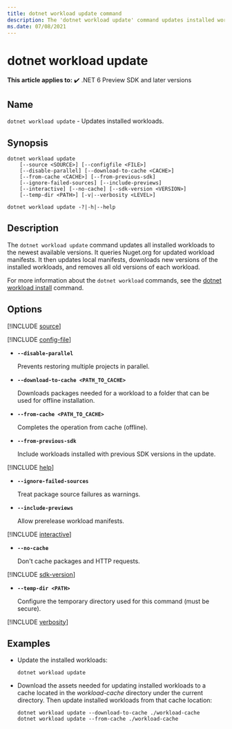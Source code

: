 ```yaml
---
title: dotnet workload update command
description: The 'dotnet workload update' command updates installed workloads.
ms.date: 07/08/2021
---
```

# dotnet workload update

**This article applies to:** ✔️ .NET 6 Preview SDK and later versions

## Name

`dotnet workload update` - Updates installed workloads.

## Synopsis

```dotnetcli
dotnet workload update
    [--source <SOURCE>] [--configfile <FILE>]
    [--disable-parallel] [--download-to-cache <CACHE>]
    [--from-cache <CACHE>] [--from-previous-sdk]
    [--ignore-failed-sources] [--include-previews]
    [--interactive] [--no-cache] [--sdk-version <VERSION>]
    [--temp-dir <PATH>] [-v|--verbosity <LEVEL>]

dotnet workload update -?|-h|--help
```

## Description

The `dotnet workload update` command updates all installed workloads to the newest available versions. It queries Nuget.org for updated workload manifests. It then updates local manifests, downloads new versions of the installed workloads, and removes all old versions of each workload.

For more information about the `dotnet workload` commands, see the [dotnet workload install](dotnet-workload-install.md#description) command.

## Options

<!-- markdownlint-disable MD012 -->

[!INCLUDE [source](../../../includes/cli-source.md)]

[!INCLUDE [config-file](../../../includes/cli-configfile.md)]

- **`--disable-parallel`**

  Prevents restoring multiple projects in parallel.

- **`--download-to-cache <PATH_TO_CACHE>`**

  Downloads packages needed for a workload to a folder that can be used for offline installation.

- **`--from-cache <PATH_TO_CACHE>`**

  Completes the operation from cache (offline).

- **`--from-previous-sdk`**

  Include workloads installed with previous SDK versions in the update.

[!INCLUDE [help](../../../includes/cli-help.md)]

- **`--ignore-failed-sources`**

  Treat package source failures as warnings.

- **`--include-previews`**

  Allow prerelease workload manifests.

[!INCLUDE [interactive](../../../includes/cli-interactive.md)]

- **`--no-cache`**

  Don't cache packages and HTTP requests.

[!INCLUDE [sdk-version](../../../includes/cli-sdk-version.md)]

- **`--temp-dir <PATH>`**

  Configure the temporary directory used for this command (must be secure).

[!INCLUDE [verbosity](../../../includes/cli-verbosity-packages.md)]

## Examples

- Update the installed workloads:

  ```dotnetcli
  dotnet workload update
  ```

- Download the assets needed for updating installed workloads to a cache located in the *workload-cache* directory under the current directory. Then update installed workloads from that cache location:

  ```dotnetcli
  dotnet workload update --download-to-cache ./workload-cache
  dotnet workload update --from-cache ./workload-cache
  ```
